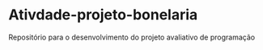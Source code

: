 # Ativdade-projeto-bonelaria
Repositório para o desenvolvimento do projeto avaliativo de programação
